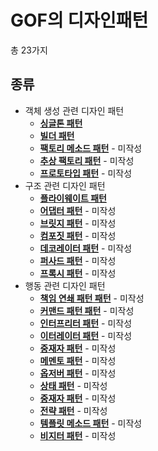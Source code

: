 # GOF의 디자인패턴
총 23가지
## 종류
* 객체 생성 관련 디자인 패턴
    * [**싱글톤 패턴**](https://github.com/jungtaemin/TIL/blob/main/OOP/%EC%8B%B1%EA%B8%80%ED%86%A4%20%ED%8C%A8%ED%84%B4.md)
    * [**빌더 패턴**](https://github.com/jungtaemin/TIL/blob/main/%EA%B0%9D%EC%B2%B4%20%EC%83%9D%EC%84%B1/%EB%B9%8C%EB%93%9C%ED%8C%A8%ED%84%B4.md) 
    * [**팩토리 메소드 패턴**]() - 미작성
    * [**추상 팩토리 패턴**]() - 미작성
    * [**프로토타입 패턴**]() - 미작성
* 구조 관련 디자인 패턴
    * [**플라이웨이트 패턴**](https://github.com/jungtaemin/TIL/blob/main/OOP/%ED%94%8C%EB%9D%BC%EC%9D%B4%EC%9B%A8%EC%9D%B4%ED%8A%B8%20%ED%8C%A8%ED%84%B4.md)
     * [**어댑터 패턴**]() - 미작성
     * [**브릿지 패턴**]() - 미작성
     * [**컴포짓 패턴**]() - 미작성
     * [**데코레이터 패턴**]()    - 미작성
     * [**퍼사드 패턴**]()  - 미작성
     * [**프록시 패턴**]()  - 미작성
* 행동 관련 디자인 패턴
     * [**책임 연쇄 패턴 패턴**]()      - 미작성    
     * [**커맨드 패턴 패턴**]() - 미작성
     * [**인터프리터 패턴**]() - 미작성
     * [**이터레이터 패턴**]() - 미작성
     * [**중재자 패턴**]()  - 미작성
     * [**메멘토 패턴**]()  - 미작성
     * [**옵저버 패턴**]() - 미작성
     * [**상태 패턴**]() - 미작성
     * [**중재자 패턴**]() - 미작성
     * [**전략 패턴**]()  - 미작성
     * [**템플릿 메소드 패턴**]()  - 미작성
     * [**비지터 패턴**]()  - 미작성